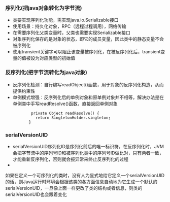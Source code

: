 [](https://mp.weixin.qq.com/s/N8lNQSrHdzCadqi722f5yw)

### 序列化(把java对象转化为字节流)

- 类要实现序列化功能，需实现java.io.Serializable接口
- 使用场景：持久化对象，RPC（远程过程调用），网络传输
- 在需要序列化父类变量时，父类也需要实现Serializable接口
- 对象序列化保存的是对象的状态，即它的成员变量，因此类中的静态变量不会被序列化
- 使用transient关键字可以阻止该变量被序列化，在被反序列化后，transient变量的值被设为对应类型的初始值

### 反序列化(把字节流转化为java对象)

- 反序列化检测：自行编写readObject()函数，用于对象的反序列化构造，从而提供约束性
- 单例模式增强：反序列化后的单例对象和原单例对象并不相等，解决办法是在单例类中手写readResolve()函数，直接返回单例对象
    ```
            private Object readResolve() {
              return SingletonHolder.singleton;
           }
    ```

### serialVersionUID

- serialVersionUID序列化ID是序列化前后的唯一标识符，在反序列化时，JVM会把字节流中的序列号ID和被序列化类中的序列号ID做比对，只有两者一致，才能重新反序列化，否则就会报异常来终止反序列化的过程
-
如果在定义一个可序列化的类时，没有人为显式地给它定义一个serialVersionUID的话，则Java运行时环境会根据该类的各方面信息自动地为它生成一个默认的serialVersionUID，一旦像上面一样更改了类的结构或者信息，则类的serialVersionUID也会跟着变化
